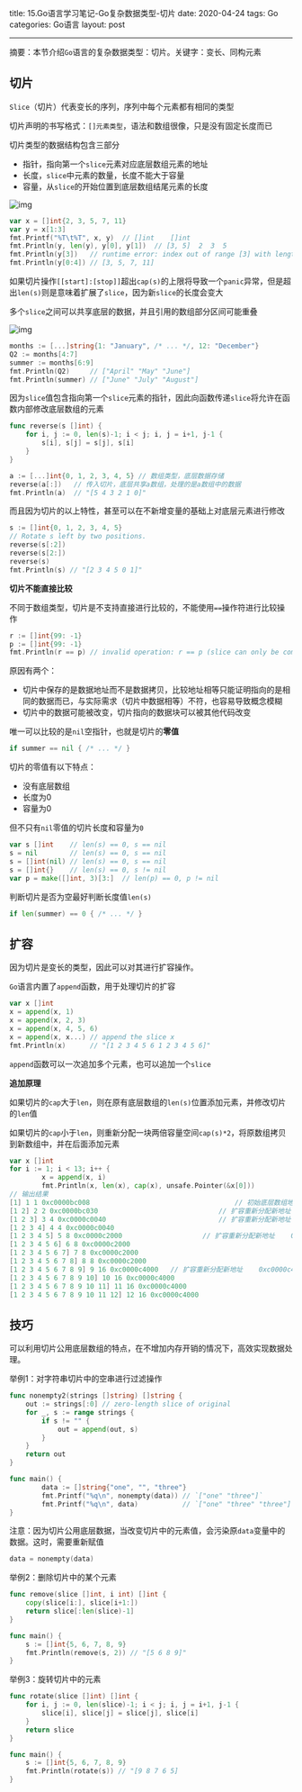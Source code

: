 title: 15.Go语言学习笔记-Go复杂数据类型-切片
date: 2020-04-24
tags: Go
categories: Go语言
layout: post

------

摘要：本节介绍`Go`语言的复杂数据类型：切片。关键字：变长、同构元素

<!-- more -->

## 切片

`Slice`（切片）代表变长的序列，序列中每个元素都有相同的类型

切片声明的书写格式：`[]元素类型`，语法和数组很像，只是没有固定长度而已

切片类型的数据结构包含三部分

- 指针，指向第一个`slice`元素对应底层数组元素的地址
- 长度，`slice`中元素的数量，长度不能大于容量
- 容量，从`slice`的开始位置到底层数组结尾元素的长度

![img](.\assets\godata3.png)

```go
var x = []int{2, 3, 5, 7, 11}
var y = x[1:3]
fmt.Printf("%T\t%T", x, y)	// []int	[]int
fmt.Println(y, len(y), y[0], y[1])	// [3, 5]  2  3  5
fmt.Println(y[3])	// runtime error: index out of range [3] with length 2
fmt.Println(y[0:4]) // [3, 5, 7, 11]
```

如果切片操作`[[start]:[stop]]`超出`cap(s)`的上限将导致一个`panic`异常，但是超出`len(s)`则是意味着扩展了`slice`，因为新`slice`的长度会变大

多个`slice`之间可以共享底层的数据，并且引用的数组部分区间可能重叠

![img](.\assets\ch4-01.png)

```go
months := [...]string{1: "January", /* ... */, 12: "December"}
Q2 := months[4:7]
summer := months[6:9]
fmt.Println(Q2)     // ["April" "May" "June"]
fmt.Println(summer) // ["June" "July" "August"]
```

因为`slice`值包含指向第一个`slice`元素的指针，因此向函数传递`slice`将允许在函数内部修改底层数组的元素

```go
func reverse(s []int) {
	for i, j := 0, len(s)-1; i < j; i, j = i+1, j-1 {
		s[i], s[j] = s[j], s[i]
	}
}

a := [...]int{0, 1, 2, 3, 4, 5}	// 数组类型，底层数据存储
reverse(a[:])	// 传入切片，底层共享a数组，处理的是a数组中的数据
fmt.Println(a)	// "[5 4 3 2 1 0]"
```

而且因为切片的以上特性，甚至可以在不新增变量的基础上对底层元素进行修改

```go
s := []int{0, 1, 2, 3, 4, 5}
// Rotate s left by two positions.
reverse(s[:2])
reverse(s[2:])
reverse(s)
fmt.Println(s) // "[2 3 4 5 0 1]"
```

**切片不能直接比较**

不同于数组类型，切片是不支持直接进行比较的，不能使用`==`操作符进行比较操作

```go
r := []int{99: -1}
p := []int{99: -1}
fmt.Println(r == p)	// invalid operation: r == p (slice can only be compared to nil)
```

原因有两个：

- 切片中保存的是数据地址而不是数据拷贝，比较地址相等只能证明指向的是相同的数据而已，与实际需求（切片中数据相等）不符，也容易导致概念模糊
- 切片中的数据可能被改变，切片指向的数据块可以被其他代码改变

唯一可以比较的是`nil`空指针，也就是切片的**零值**

```go
if summer == nil { /* ... */ }
```

切片的零值有以下特点：

- 没有底层数组
- 长度为0
- 容量为0

但不只有`nil`零值的切片长度和容量为`0`

```go
var s []int    // len(s) == 0, s == nil
s = nil        // len(s) == 0, s == nil
s = []int(nil) // len(s) == 0, s == nil
s = []int{}    // len(s) == 0, s != nil
var p = make([]int, 3)[3:]	// len(p) == 0, p != nil
```

判断切片是否为空最好判断长度值`len(s)`

```go
if len(summer) == 0 { /* ... */ }
```

## 扩容

因为切片是变长的类型，因此可以对其进行扩容操作。

`Go`语言内置了`append`函数，用于处理切片的扩容

```go
var x []int
x = append(x, 1)
x = append(x, 2, 3)
x = append(x, 4, 5, 6)
x = append(x, x...) // append the slice x
fmt.Println(x)      // "[1 2 3 4 5 6 1 2 3 4 5 6]"
```

`append`函数可以一次追加多个元素，也可以追加一个`slice`

**追加原理**

如果切片的`cap`大于`len`，则在原有底层数组的`len(s)`位置添加元素，并修改切片的`len`值

如果切片的`cap`小于`len`，则重新分配一块两倍容量空间`cap(s)*2`，将原数组拷贝到新数组中，并在后面添加元素

```go
var x []int
for i := 1; i < 13; i++ {
		x = append(x, i)
		fmt.Println(x, len(x), cap(x), unsafe.Pointer(&x[0]))
// 输出结果
[1] 1 1 0xc0000bc008									// 初始底层数组地址		 0xc0000bc008
[1 2] 2 2 0xc0000bc030								// 扩容重新分配新地址	0xc0000bc030
[1 2 3] 3 4 0xc0000c0040							// 扩容重新分配新地址	0xc0000c0040
[1 2 3 4] 4 4 0xc0000c0040
[1 2 3 4 5] 5 8 0xc0000c2000					// 扩容重新分配新地址	0xc0000c2000
[1 2 3 4 5 6] 6 8 0xc0000c2000
[1 2 3 4 5 6 7] 7 8 0xc0000c2000
[1 2 3 4 5 6 7 8] 8 8 0xc0000c2000
[1 2 3 4 5 6 7 8 9] 9 16 0xc0000c4000	// 扩容重新分配新地址	0xc0000c4000
[1 2 3 4 5 6 7 8 9 10] 10 16 0xc0000c4000
[1 2 3 4 5 6 7 8 9 10 11] 11 16 0xc0000c4000
[1 2 3 4 5 6 7 8 9 10 11 12] 12 16 0xc0000c4000
```

## 技巧

可以利用切片公用底层数组的特点，在不增加内存开销的情况下，高效实现数据处理。

举例1：对字符串切片中的空串进行过滤操作

```go
func nonempty2(strings []string) []string {
    out := strings[:0] // zero-length slice of original
    for _, s := range strings {
        if s != "" {
            out = append(out, s)
        }
    }
    return out
}

func main() {
		data := []string{"one", "", "three"}
		fmt.Printf("%q\n", nonempty(data)) // `["one" "three"]`
		fmt.Printf("%q\n", data)           // `["one" "three" "three"]`
}
```

注意：因为切片公用底层数据，当改变切片中的元素值，会污染原`data`变量中的数据。这时，需要重新赋值

```go
data = nonempty(data)
```

举例2：删除切片中的某个元素

```go
func remove(slice []int, i int) []int {
    copy(slice[i:], slice[i+1:])
    return slice[:len(slice)-1]
}

func main() {
    s := []int{5, 6, 7, 8, 9}
    fmt.Println(remove(s, 2)) // "[5 6 8 9]"
}
```

举例3：旋转切片中的元素

```go
func rotate(slice []int) []int {
	for i, j := 0, len(slice)-1; i < j; i, j = i+1, j-1 {
		slice[i], slice[j] = slice[j], slice[i]
	}
	return slice
}

func main() {
	s := []int{5, 6, 7, 8, 9}
	fmt.Println(rotate(s)) // "[9 8 7 6 5]
}
```



